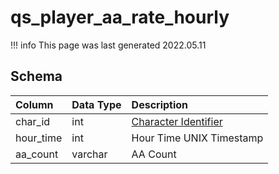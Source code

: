 # qs_player_aa_rate_hourly

!!! info
	This page was last generated 2022.05.11

## Schema

| Column | Data Type | Description |
| :--- | :--- | :--- |
| char_id | int | [Character Identifier](../../schema/characters/character_data.md) |
| hour_time | int | Hour Time UNIX Timestamp |
| aa_count | varchar | AA Count |

